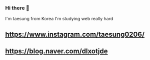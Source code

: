 ### Hi there 👋
I'm taesung from Korea
I'm studying web really hard

## https://www.instagram.com/taesung0206/

## https://blog.naver.com/dlxotjde

